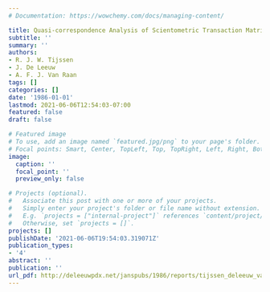 ```yaml
---
# Documentation: https://wowchemy.com/docs/managing-content/

title: Quasi-correspondence Analysis of Scientometric Transaction Matrices
subtitle: ''
summary: ''
authors:
- R. J. W. Tijssen
- J. De Leeuw
- A. F. J. Van Raan
tags: []
categories: []
date: '1986-01-01'
lastmod: 2021-06-06T12:54:03-07:00
featured: false
draft: false

# Featured image
# To use, add an image named `featured.jpg/png` to your page's folder.
# Focal points: Smart, Center, TopLeft, Top, TopRight, Left, Right, BottomLeft, Bottom, BottomRight.
image:
  caption: ''
  focal_point: ''
  preview_only: false

# Projects (optional).
#   Associate this post with one or more of your projects.
#   Simply enter your project's folder or file name without extension.
#   E.g. `projects = ["internal-project"]` references `content/project/deep-learning/index.md`.
#   Otherwise, set `projects = []`.
projects: []
publishDate: '2021-06-06T19:54:03.319071Z'
publication_types:
- '4'
abstract: ''
publication: ''
url_pdf: http://deleeuwpdx.net/janspubs/1986/reports/tijssen_deleeuw_vanraan_R_86.pdf
---
```

